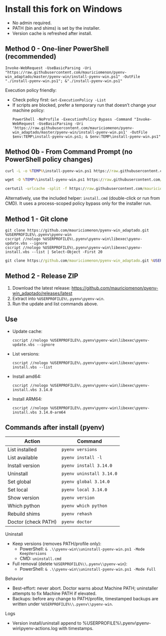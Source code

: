 # Install this fork on Windows

- No admin required.
- PATH (bin and shims) is set by the installer.
- Version cache is refreshed after install.

## Method 0 - One-liner PowerShell (recommended)

```pwsh
Invoke-WebRequest -UseBasicParsing -Uri "https://raw.githubusercontent.com/mauriciomenon/pyenv-win_adaptado/master/pyenv-win/install-pyenv-win.ps1" -OutFile "./install-pyenv-win.ps1"; &"./install-pyenv-win.ps1"
```

Execution policy friendly:
- Check policy first: `Get-ExecutionPolicy -List`
- If scripts are blocked, prefer a temporary run that doesn’t change your machine policy:
  ```pwsh
  PowerShell -NoProfile -ExecutionPolicy Bypass -Command "Invoke-WebRequest -UseBasicParsing -Uri 'https://raw.githubusercontent.com/mauriciomenon/pyenv-win_adaptado/master/pyenv-win/install-pyenv-win.ps1' -OutFile $env:TEMP\install-pyenv-win.ps1; & $env:TEMP\install-pyenv-win.ps1"
  ```

## Method 0b - From Command Prompt (no PowerShell policy changes)

```cmd
curl -L -o %TEMP%\install-pyenv-win.ps1 https://raw.githubusercontent.com/mauriciomenon/pyenv-win_adaptado/master/pyenv-win/install-pyenv-win.ps1 && powershell -NoProfile -ExecutionPolicy Bypass -File %TEMP%\install-pyenv-win.ps1
```
```cmd
wget -O %TEMP%\install-pyenv-win.ps1 https://raw.githubusercontent.com/mauriciomenon/pyenv-win_adaptado/master/pyenv-win/install-pyenv-win.ps1 && powershell -NoProfile -ExecutionPolicy Bypass -File %TEMP%\install-pyenv-win.ps1
```
```cmd
certutil -urlcache -split -f https://raw.githubusercontent.com/mauriciomenon/pyenv-win_adaptado/master/pyenv-win/install-pyenv-win.ps1 %TEMP%\install-pyenv-win.ps1 && powershell -NoProfile -ExecutionPolicy Bypass -File %TEMP%\install-pyenv-win.ps1
```

Alternatively, use the included helper: `install.cmd` (double-click or run from CMD). It uses a process-scoped policy bypass only for the installer run.

## Method 1 - Git clone

```pwsh
git clone https://github.com/mauriciomenon/pyenv-win_adaptado.git %USERPROFILE%\.pyenv\pyenv-win
cscript //nologo %USERPROFILE%\.pyenv\pyenv-win\libexec\pyenv-update.vbs --ignore
cscript //nologo %USERPROFILE%\.pyenv\pyenv-win\libexec\pyenv-install.vbs --list | Select-Object -First 20
```

```cmd
git clone https://github.com/mauriciomenon/pyenv-win_adaptado.git %USERPROFILE%\.pyenv\pyenv-win
```

## Method 2 - Release ZIP

1. Download the latest release: https://github.com/mauriciomenon/pyenv-win_adaptado/releases/latest
2. Extract into `%USERPROFILE%\.pyenv\pyenv-win`.
3. Run the update and list commands above.

## Use

- Update cache:
  ```pwsh
  cscript //nologo %USERPROFILE%\.pyenv\pyenv-win\libexec\pyenv-update.vbs --ignore
  ```
- List versions:
  ```pwsh
  cscript //nologo %USERPROFILE%\.pyenv\pyenv-win\libexec\pyenv-install.vbs --list
  ```
- Install amd64:
  ```pwsh
  cscript //nologo %USERPROFILE%\.pyenv\pyenv-win\libexec\pyenv-install.vbs 3.14.0
  ```
- Install ARM64:
  ```pwsh
  cscript //nologo %USERPROFILE%\.pyenv\pyenv-win\libexec\pyenv-install.vbs 3.14.0-arm64
  ```

## Commands after install (pyenv)

| Action           | Command                  |
|------------------|--------------------------|
| List installed   | `pyenv versions`         |
| List available   | `pyenv install -l`       |
| Install version  | `pyenv install 3.14.0`   |
| Uninstall        | `pyenv uninstall 3.14.0` |
| Set global       | `pyenv global 3.14.0`    |
| Set local        | `pyenv local 3.14.0`     |
| Show version     | `pyenv version`          |
| Which python     | `pyenv which python`     |
| Rebuild shims    | `pyenv rehash`           |
| Doctor (check PATH) | `pyenv doctor`        |

Uninstall
- Keep versions (removes PATH/profile only):
  - PowerShell: `& .\\pyenv-win\\uninstall-pyenv-win.ps1 -Mode KeepVersions`
  - CMD: `uninstall.cmd`
- Full removal (delete `%USERPROFILE%\\.pyenv\\pyenv-win`):
  - PowerShell: `& .\\pyenv-win\\uninstall-pyenv-win.ps1 -Mode Full`

Behavior
- Best-effort: never abort. Doctor warns about Machine PATH; uninstaller attempts to fix Machine PATH if elevated.
- Backups: before any change to PATH/profile, timestamped backups are written under `%USERPROFILE%\\.pyenv\\pyenv-win`.


Logs
- Version install/uninstall append to %USERPROFILE%\\.pyenv\\pyenv-win\\pyenv-actions.log with timestamps.

